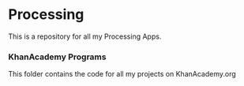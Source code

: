 # Processing
This is a repository for all my Processing Apps.

### KhanAcademy Programs
This folder contains the code for all my projects on KhanAcademy.org
